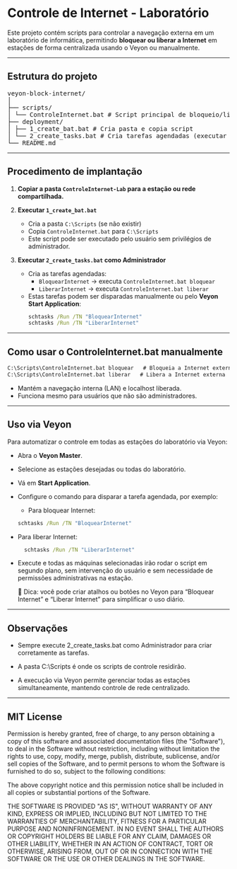 # Controle de Internet - Laboratório

Este projeto contém scripts para controlar a navegação externa em um laboratório de informática, permitindo **bloquear ou liberar a Internet** em estações de forma centralizada usando o Veyon ou manualmente.

---

## Estrutura do projeto
<pre>
veyon-block-internet/
│
├── scripts/
│ └── ControleInternet.bat # Script principal de bloqueio/liberação
├── deployment/
│ ├── 1_create_bat.bat # Cria pasta e copia script
│ └── 2_create_tasks.bat # Cria tarefas agendadas (executar como administrador)
└── README.md
</pre>


---

## Procedimento de implantação

1. **Copiar a pasta `ControleInternet-Lab` para a estação ou rede compartilhada.**  
2. **Executar `1_create_bat.bat`**  
   - Cria a pasta `C:\Scripts` (se não existir)  
   - Copia `ControleInternet.bat` para `C:\Scripts`  
   - Este script pode ser executado pelo usuário sem privilégios de administrador.  

3. **Executar `2_create_tasks.bat` como Administrador**  
   - Cria as tarefas agendadas:  
     - `BloquearInternet` → executa `ControleInternet.bat bloquear`  
     - `LiberarInternet` → executa `ControleInternet.bat liberar`  
   - Estas tarefas podem ser disparadas manualmente ou pelo **Veyon Start Application**:  
     ```bat
     schtasks /Run /TN "BloquearInternet"
     schtasks /Run /TN "LiberarInternet"
     ```

---

## Como usar o ControleInternet.bat manualmente

```bat
C:\Scripts\ControleInternet.bat bloquear   # Bloqueia a Internet externa
C:\Scripts\ControleInternet.bat liberar   # Libera a Internet externa
```
- Mantém a navegação interna (LAN) e localhost liberada.
- Funciona mesmo para usuários que não são administradores.

---
## Uso via Veyon

Para automatizar o controle em todas as estações do laboratório via Veyon:

- Abra o **Veyon Master**.
- Selecione as estações desejadas ou todas do laboratório.
- Vá em **Start Application**.
- Configure o comando para disparar a tarefa agendada, por exemplo:

  - Para bloquear Internet:
  ```bat
  schtasks /Run /TN "BloquearInternet"

- Para liberar Internet:
  ```bat
    schtasks /Run /TN "LiberarInternet"
- Execute e todas as máquinas selecionadas irão rodar o script em segundo plano, sem intervenção do usuário e sem necessidade de permissões administrativas na estação.

    🔹 Dica: você pode criar atalhos ou botões no Veyon para “Bloquear Internet” e “Liberar Internet” para simplificar o uso diário.
---
## Observações

- Sempre execute 2_create_tasks.bat como Administrador para criar corretamente as tarefas.

- A pasta C:\Scripts é onde os scripts de controle residirão.

- A execução via Veyon permite gerenciar todas as estações simultaneamente, mantendo controle de rede centralizado.

---

## MIT License

Permission is hereby granted, free of charge, to any person obtaining a copy
of this software and associated documentation files (the "Software"), to deal
in the Software without restriction, including without limitation the rights
to use, copy, modify, merge, publish, distribute, sublicense, and/or sell
copies of the Software, and to permit persons to whom the Software is
furnished to do so, subject to the following conditions:

The above copyright notice and this permission notice shall be included in all
copies or substantial portions of the Software.

THE SOFTWARE IS PROVIDED "AS IS", WITHOUT WARRANTY OF ANY KIND, EXPRESS OR
IMPLIED, INCLUDING BUT NOT LIMITED TO THE WARRANTIES OF MERCHANTABILITY,
FITNESS FOR A PARTICULAR PURPOSE AND NONINFRINGEMENT. IN NO EVENT SHALL THE
AUTHORS OR COPYRIGHT HOLDERS BE LIABLE FOR ANY CLAIM, DAMAGES OR OTHER
LIABILITY, WHETHER IN AN ACTION OF CONTRACT, TORT OR OTHERWISE, ARISING FROM,
OUT OF OR IN CONNECTION WITH THE SOFTWARE OR THE USE OR OTHER DEALINGS IN THE
SOFTWARE.
